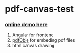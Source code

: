 # pdf-canvas-test 

### [online demo here](https://pdf-canvas.herokuapp.com/)  
1. Angular for frontend
2. [pdfObje](https://pdfobject.com/) for embeding pdf files
3. html canvas drawing
